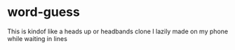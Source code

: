 # word-guess

This is kindof like a heads up or headbands clone I lazily made on my phone while waiting in lines
